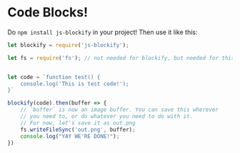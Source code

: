 # Code Blocks!

Do `npm install js-blockify` in your project! Then use it like this:

```js
let blockify = require('js-blockify');

let fs = require('fs'); // not needed for blockify, but needed for this demo


let code = `function test() {
	console.log('This is test code!');
}`

blockify(code).then(buffer => {
	// `buffer` is now an image buffer. You can save this wherever
	// you need to, or do whatever you need to do with it.
	// For now, let's save it as out.png
	fs.writeFileSync('out.png', buffer);
	console.log("YAY WE'RE DONE!");
})
```